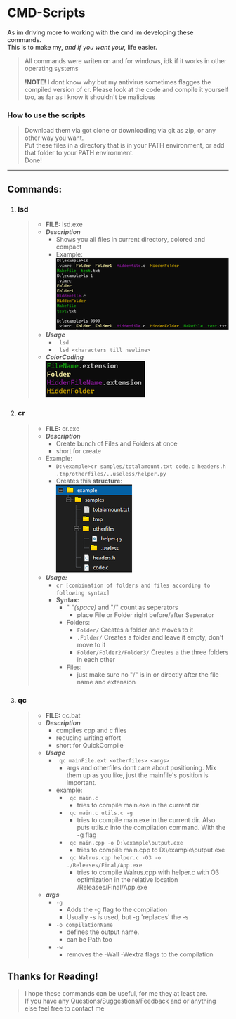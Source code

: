 # CMD-Scripts
As im driving more to working with the cmd im developing these commands.  
This is to make my, *and if you want your,*  life easier.
> All commands were writen on and for windows, idk if it works in other operating systems
>
> **!NOTE!** I dont know why but my antivirus sometimes flagges the compiled version of cr. Please look at the code and compile it yourself too, as far as i know it shouldn't be malicious

### How to use the scripts
>Download them via got clone or downloading via git as zip, or any other way you want.  
>Put these files in a directory that is in your PATH environment, or add that folder to your PATH environment.  
>Done!
  
---
## Commands:
1. ### lsd
    >* **FILE:** lsd.exe
    >* ***Description***  
    >   * Shows you all files in current directory, colored and compact
    >   * Example:  
    >       ![ls-command-example](https://raw.githubusercontent.com/Delici0u-s/cmd-Scripts/refs/heads/master/Show_Example_Files_Github/OtherFiles/ls_Example.png)
    >* ***Usage***
    >   * ``` lsd```
    >   * ``` lsd <characters till newline>```
    >* ***ColorCoding***  
    >     ![ls-command-example](https://raw.githubusercontent.com/Delici0u-s/cmd-Scripts/refs/heads/master/Show_Example_Files_Github/OtherFiles/ColorCoding.png)
2. ### cr
    > * **FILE:** cr.exe
    > * ***Description***  
    >   * Create bunch of Files and Folders at once
    >   * short for create
    > * Example:  
    >    * ``` D:\example>cr samples/totalamount.txt code.c headers.h .tmp/otherfiles/..useless/helper.py ```  
    >    * Creates this **structure**:  
    >       ![cr-command-example](https://github.com/Delici0u-s/cmd-Scripts/blob/master/Show_Example_Files_Github/OtherFiles/crExample.png?raw=true)
    > * ***Usage:***
    >   * ``` cr [combination of folders and files according to following syntax] ```
    >   * **Syntax:**
    >       * " "*(space)* and "/" count as seperators
    >           * place File or Folder right before/after Seperator
    >       * Folders:
    >           * ```Folder/``` Creates a folder and moves to it
    >           * ```.Folder/``` Creates a folder and leave it empty, don't move to it
    >           * ```Folder/Folder2/Folder3/``` Creates a the three folders in each other
    >       * Files:
    >           * just make sure no "/" is in or directly after the file name and extension
3. ### qc
    >* **FILE:** qc.bat
    >* ***Description***  
    >   * compiles cpp and c files
    >   * reducing writing effort
    >   * short for QuickCompile
    >* ***Usage***  
    >   * ``` qc mainFile.ext <otherfiles> <args>```
    >       * args and otherfiles dont care about positioning. Mix them up as you like, just the mainfile's position is important.
    >   * example:
    >       * ``` qc main.c```
    >           * tries to compile main.exe in the current dir
    >       * ``` qc main.c utils.c -g```
    >           * tries to compile main.exe in the current dir. Also puts utils.c into the compilation command. With the -g flag
    >       * ``` qc main.cpp -o D:\example\output.exe```
    >           * tries to compile main.cpp to D:\example\output.exe
    >       * ``` qc Walrus.cpp helper.c -O3 -o ./Releases/Final/App.exe```
    >           * tries to compile Walrus.cpp with helper.c with O3 optimization in the relative location /Releases/Final/App.exe
    >* ***args***  
    >   * ``` -g ```
    >       * Adds the -g flag to the compilation
    >       * Usually -s is used, but -g 'replaces' the -s
    >   * ``` -o compilationName ```
    >       * defines the output name.
    >       * can be Path too
    >   * ``` -w ```
    >       * removes the -Wall -Wextra flags to the compilation





## Thanks for Reading!
> I hope these commands can be useful, for me they at least are.  
> If you have any Questions/Suggestions/Feedback and or anything else feel free to contact me
